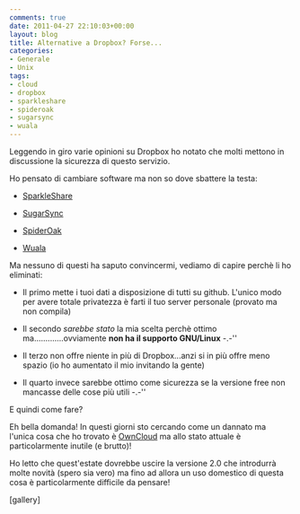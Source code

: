 ```yaml
---
comments: true
date: 2011-04-27 22:10:03+00:00
layout: blog
title: Alternative a Dropbox? Forse...
categories:
- Generale
- Unix
tags:
- cloud
- dropbox
- sparkleshare
- spideroak
- sugarsync
- wuala
---
```


Leggendo in giro varie opinioni su Dropbox ho notato che molti mettono in discussione la sicurezza di questo servizio.

Ho pensato di cambiare software ma non so dove sbattere la testa:



	
  * [SparkleShare](http://www.sparkleshare.org/)

	
  * [SugarSync](http://www.sugarsync.com)

	
  * [SpiderOak](https://spideroak.com/)

	
  * [Wuala](http://www.wuala.com/)


Ma nessuno di questi ha saputo convincermi, vediamo di capire perchè li ho eliminati:



	
  * Il primo mette i tuoi dati a disposizione di tutti su github. L'unico modo per avere totale privatezza è farti il tuo server personale (provato ma non compila)

	
  * Il secondo _sarebbe stato_ la mia scelta perchè ottimo ma.............ovviamente **non ha il supporto GNU/Linux** -.-''

	
  * Il terzo non offre niente in più di Dropbox...anzi si in più offre meno spazio (io ho aumentato il mio invitando la gente)

	
  * Il quarto invece sarebbe ottimo come sicurezza se la versione free non mancasse delle cose più utili -.-''


E quindi come fare?

Eh bella domanda! In questi giorni sto cercando come un dannato ma l'unica cosa che ho trovato è [OwnCloud](http://owncloud.org/index.php/Main_Page) ma allo stato attuale è particolarmente inutile (e brutto)!

Ho letto che quest'estate dovrebbe uscire la versione 2.0 che introdurrà molte novità (spero sia vero) ma fino ad allora un uso domestico di questa cosa è particolarmente difficile da pensare!

[gallery]


